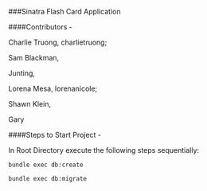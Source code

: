 ###Sinatra Flash Card Application

####Contributors -

Charlie Truong, charlietruong;

Sam Blackman,

Junting,

Lorena Mesa, lorenanicole;

Shawn Klein,

Gary

####Steps to Start Project -

In Root Directory execute the following steps sequentially:

```bundle exec db:create```


```bundle exec db:migrate```
